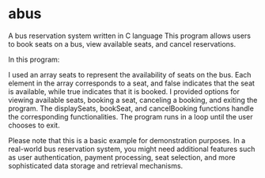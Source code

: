 # abus
A bus reservation system written in C language
This program allows users to book seats on a bus, view available seats, and cancel reservations.

In this program:

I used an array seats to represent the availability of seats on the bus. Each element in the array corresponds to a seat, and false indicates that the seat is available, while true indicates that it is booked.
I provided options for viewing available seats, booking a seat, canceling a booking, and exiting the program.
The displaySeats, bookSeat, and cancelBooking functions handle the corresponding functionalities.
The program runs in a loop until the user chooses to exit.

Please note that this is a basic example for demonstration purposes. In a real-world bus reservation system, you might need additional features such as user authentication, payment processing, seat selection, and more sophisticated data storage and retrieval mechanisms.
